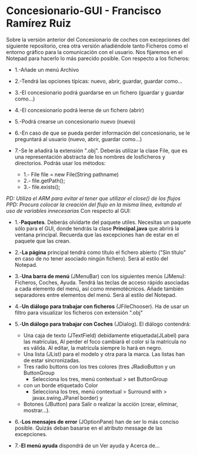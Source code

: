 # Concesionario-GUI - Francisco Ramírez Ruiz

Sobre la versión anterior del Concesionario de coches con excepciones del siguiente repositorio, crea otra versión añadiéndole tanto Ficheros como el entorno gráfico para la comunicación con el usuario. Nos fijaremos en el Notepad para hacerlo lo más parecido posible. 
Con respecto a los ficheros:

 * 1.-Añade un menú Archivo 
 * 2.-Tendrá las opciones típicas: nuevo, abrir, guardar, guardar como...
 * 3.-El concesionario podrá guardarse en un fichero (guardar y guardar como...)
 * 4.-El concesionario podrá leerse de un fichero (abrir)
 * 5.-Podrá crearse un concesionario nuevo (nuevo)
 * 6.-En caso de que se pueda perder información del concesionario, se le preguntará al usuario (nuevo, abrir, guardar como...)
 * 7.-Se le añadirá la extensión ".obj". Deberás utilizar la clase File, que es una representación abstracta de los nombres de         losficheros y directorios. Podrás usar los métodos:

    * 1.- File file = new File(String pathname) 
    * 2.- file.getPath();
    * 3.- file.exists();
    
*PD: Utiliza el ARM para evitar el tener que utilizar el close() de los flujos*
*PPD: Procura colocar la creación del flujo en la misma línea, evitando el uso de variables innecesarias*
Con respecto al GUI:
* 1.-**Paquetes**. Deberás olvidarte del paquete utiles. Necesitas un paquete sólo para el GUI, donde tendrás la clase **Principal.java** que abrirá la ventana principal. Recuerda que las excepciones han de estar en el paquete que las crean.
* 2.-**La página** principal tendrá como título el fichero abierto ("Sin título" en caso de no tener asociado ningún fichero). Será al estilo del Notepad.
* 3.-**Una barra de menú** (JMenuBar) con los siguientes menús (JMenu): Ficheros, Coches, Ayuda. Tendrá las teclas de acceso rápido asociadas a cada elemento del menú, así como mnemotécnicos. Añade también separadores entre elementos del menú. Será al estilo del Notepad.
* 4.-**Un diálogo para trabajar con ficheros** (JFileChooser). Ha de usar un filtro para visualizar los ficheros con extensión ".obj"
* 5.-**Un diálogo para trabajar con Coches** (JDialog). El diálogo contendrá:

   * Una caja de texto (JTextField) debidamente etiquetada(JLabel) para las matrículas, Al perder el foco cambiará el color si        la matrícula no es válida. Al editar, la matrícula siempre lo hará en negro.
   * Una lista (JList) para el modelo y otra para la marca. Las listas han de estar sincronizadas.
   * Tres radio buttons con los tres colores (tres JRadioButton y un ButtonGroup
      * Selecciona los tres, menú contextual > set ButtonGroup
   * con un borde etiquetado Color
      * Selecciona los tres, menú contextual > Surround with > javax.swing.JPanel border) y 
   * Botones (JButton) para Salir o realizar la acción (crear, eliminar, mostrar...).
* 6.-**Los mensajes de error** (JOptionPane) han de ser lo más conciso posible. Quizás deban basarse en el atributo message de las excepciones.
* 7.-**El menú ayuda** dispondrá de un Ver ayuda y Acerca de... 
